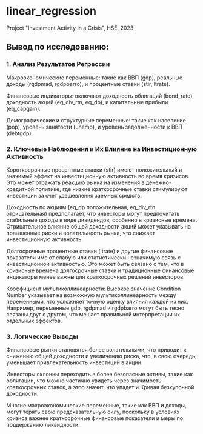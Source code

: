 # linear_regression

Project "Investment Activity in a Crisis", HSE, 2023

## Вывод по исследованию:
### 1. Анализ Результатов Регрессии

Макроэкономические переменные: такие как ВВП (gdp), реальные доходы (rgdpmad, rgdpbarro), и процентные ставки (stir, ltrate).

Финансовые индикаторы: включают доходность облигаций (bond_rate), доходность акций (eq_div_rtn, eq_dp), и капитальные прибыли (eq_capgain).

Демографические и структурные переменные: такие как население (pop), уровень занятости (unemp), и уровень задолженности к ВВП (debtgdp).

### 2. Ключевые Наблюдения и Их Влияние на Инвестиционную Активность

Короткосрочные процентные ставки (stir) имеют положительный и значимый эффект на инвестиционную активность во время кризисов. Это может отражать реакцию рынка на изменения в денежно-кредитной политике, где низкие краткосрочные ставки стимулируют инвестиции за счет удешевления заемных средств.

Доходность по акциям (eq_dp положительная, eq_div_rtn отрицательная) предполагает, что инвесторы могут предпочитать стабильные доходы в виде дивидендов, особенно в кризисные времена. Отрицательное влияние общей доходности акций может указывать на повышенные риски и волатильность рынка, что снижает инвестиционную активность.

Долгосрочные процентные ставки (ltrate) и другие финансовые показатели имеют слабую или статистически незначимую связь с инвестиционной активностью. Это может быть связано с тем, что в кризисные времена долгосрочные ставки и традиционные финансовые индикаторы менее важны для краткосрочных решений инвесторов.

Коэффициент мультиколлинеарности: Высокое значение Condition Number указывает на возможную мультиколлинеарность между переменными, что усложняет точную оценку влияния каждой из них. Например, переменные gdp, rgdpmad и rgdpbarro могут быть тесно связаны друг с другом, что мешает правильной интерпретации их отдельных эффектов.

### 3. Логические Выводы

Финансовые рынки становятся более волатильными, что приводит к снижению общей доходности и увеличению риска, что, в свою очередь, уменьшает привлекательность инвестиций в акции.

Инвесторы склонны переходить в более безопасные активы, такие как облигации, что можно частично увидеть через значимость краткосрочных ставок, а этоо значит, что упадет и Кривая безкупонной доходности.

Многие макроэкономические переменные, такие как ВВП и доходы, могут терять свою предсказательную силу, поскольку в условиях кризиса важнее краткосрочные финансовые показатели и меры по поддержанию ликвидности.
